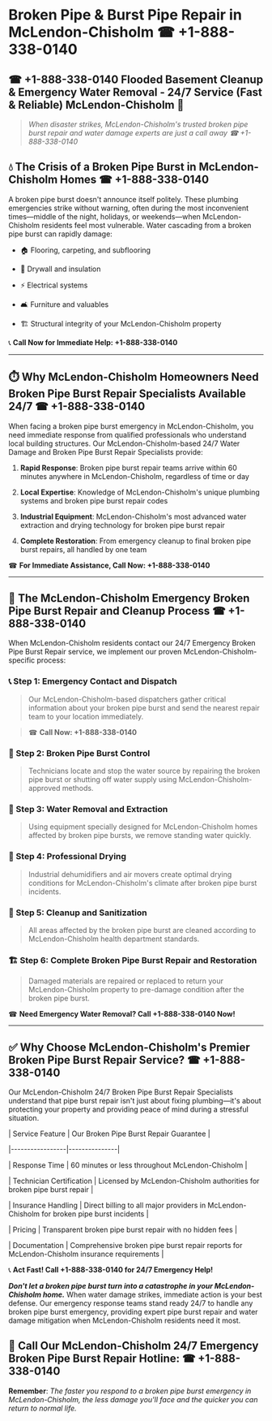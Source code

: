 # Broken Pipe & Burst Pipe Repair in McLendon-Chisholm ☎ +1-888-338-0140  
## ☎ +1-888-338-0140 Flooded Basement Cleanup & Emergency Water Removal - 24/7 Service (Fast & Reliable) McLendon-Chisholm 🚨  

> *When disaster strikes, McLendon-Chisholm's trusted broken pipe burst repair and water damage experts are just a call away ☎ +1-888-338-0140*  

## 💧 The Crisis of a Broken Pipe Burst in McLendon-Chisholm Homes ☎ +1-888-338-0140  

A broken pipe burst doesn't announce itself politely. These plumbing emergencies strike without warning, often during the most inconvenient times—middle of the night, holidays, or weekends—when McLendon-Chisholm residents feel most vulnerable. Water cascading from a broken pipe burst can rapidly damage:  

* 🏠 Flooring, carpeting, and subflooring  
* 🧱 Drywall and insulation  
* ⚡ Electrical systems  
* 🛋️ Furniture and valuables  
* 🏗️ Structural integrity of your McLendon-Chisholm property  

📞 **Call Now for Immediate Help: +1-888-338-0140**  

---  

## ⏱️ Why McLendon-Chisholm Homeowners Need Broken Pipe Burst Repair Specialists Available 24/7 ☎ +1-888-338-0140  

When facing a broken pipe burst emergency in McLendon-Chisholm, you need immediate response from qualified professionals who understand local building structures. Our McLendon-Chisholm-based 24/7 Water Damage and Broken Pipe Burst Repair Specialists provide:  

1. **Rapid Response**: Broken pipe burst repair teams arrive within 60 minutes anywhere in McLendon-Chisholm, regardless of time or day  
2. **Local Expertise**: Knowledge of McLendon-Chisholm's unique plumbing systems and broken pipe burst repair codes  
3. **Industrial Equipment**: McLendon-Chisholm's most advanced water extraction and drying technology for broken pipe burst repair  
4. **Complete Restoration**: From emergency cleanup to final broken pipe burst repairs, all handled by one team  

☎ **For Immediate Assistance, Call Now: +1-888-338-0140**  

---  

## 🔧 The McLendon-Chisholm Emergency Broken Pipe Burst Repair and Cleanup Process ☎ +1-888-338-0140  

When McLendon-Chisholm residents contact our 24/7 Emergency Broken Pipe Burst Repair service, we implement our proven McLendon-Chisholm-specific process:  

### 📞 Step 1: Emergency Contact and Dispatch  
> Our McLendon-Chisholm-based dispatchers gather critical information about your broken pipe burst and send the nearest repair team to your location immediately.  
> ☎ **Call Now: +1-888-338-0140**  

### 🚿 Step 2: Broken Pipe Burst Control  
> Technicians locate and stop the water source by repairing the broken pipe burst or shutting off water supply using McLendon-Chisholm-approved methods.  

### 🌊 Step 3: Water Removal and Extraction  
> Using equipment specially designed for McLendon-Chisholm homes affected by broken pipe bursts, we remove standing water quickly.  

### 💨 Step 4: Professional Drying  
> Industrial dehumidifiers and air movers create optimal drying conditions for McLendon-Chisholm's climate after broken pipe burst incidents.  

### 🧼 Step 5: Cleanup and Sanitization  
> All areas affected by the broken pipe burst are cleaned according to McLendon-Chisholm health department standards.  

### 🏗️ Step 6: Complete Broken Pipe Burst Repair and Restoration  
> Damaged materials are repaired or replaced to return your McLendon-Chisholm property to pre-damage condition after the broken pipe burst.  

☎ **Need Emergency Water Removal? Call +1-888-338-0140 Now!**  

---  

## ✅ Why Choose McLendon-Chisholm's Premier Broken Pipe Burst Repair Service? ☎ +1-888-338-0140  

Our McLendon-Chisholm 24/7 Broken Pipe Burst Repair Specialists understand that pipe burst repair isn't just about fixing plumbing—it's about protecting your property and providing peace of mind during a stressful situation.  

| Service Feature | Our Broken Pipe Burst Repair Guarantee |  
|-----------------|---------------|  
| Response Time | 60 minutes or less throughout McLendon-Chisholm |  
| Technician Certification | Licensed by McLendon-Chisholm authorities for broken pipe burst repair |  
| Insurance Handling | Direct billing to all major providers in McLendon-Chisholm for broken pipe burst incidents |  
| Pricing | Transparent broken pipe burst repair with no hidden fees |  
| Documentation | Comprehensive broken pipe burst repair reports for McLendon-Chisholm insurance requirements |  

📞 **Act Fast! Call +1-888-338-0140 for 24/7 Emergency Help!**  

***Don't let a broken pipe burst turn into a catastrophe in your McLendon-Chisholm home.*** When water damage strikes, immediate action is your best defense. Our emergency response teams stand ready 24/7 to handle any broken pipe burst emergency, providing expert pipe burst repair and water damage mitigation when McLendon-Chisholm residents need it most.  

## 📱 Call Our McLendon-Chisholm 24/7 Emergency Broken Pipe Burst Repair Hotline: ☎ +1-888-338-0140  

**Remember**: *The faster you respond to a broken pipe burst emergency in McLendon-Chisholm, the less damage you'll face and the quicker you can return to normal life.*